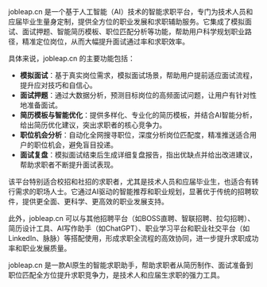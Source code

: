 jobleap.cn 是一个基于人工智能（AI）技术的智能求职平台，专门为技术人员和应届毕业生量身定制，提供全方位的职业发展和求职辅助服务。它集成了模拟面试、面试押题、智能简历模板、职位匹配分析等功能，帮助用户科学规划职业路径，精准定位岗位，从而大幅提升面试通过率和求职效率。

具体来说，jobleap.cn 的主要功能包括：

- **模拟面试**：基于真实岗位需求，模拟面试场景，帮助用户提前适应面试流程，提升应对技巧和自信心。
- **面试押题**：通过大数据分析，预测目标岗位的高频面试问题，让用户有针对性地准备面试。
- **简历模板与智能优化**：提供多样化、专业化的简历模板，并结合AI智能分析，给出简历优化建议，突出求职者的核心竞争力。
- **职位机会分析**：自动化全网搜寻职位，深度分析岗位匹配度，精准推送适合用户的职位机会，避免盲目投递。
- **面试复盘**：模拟面试结束后生成详细复盘报告，指出优缺点并给出改进建议，帮助求职者不断提升面试表现。

该平台特别适合校招和社招的求职者，尤其是技术人员和应届毕业生，也适合有转行需求的职场人士。它通过AI驱动的智能推荐和职业规划，显著优于传统的招聘软件，提供更全面、更科学、更高效的职业发展支持。

此外，jobleap.cn 可以与其他招聘平台（如BOSS直聘、智联招聘、拉勾招聘）、简历设计工具、AI写作助手（如ChatGPT）、职业学习平台和职业社交平台（如LinkedIn、脉脉）等搭配使用，形成求职全流程的高效协同，进一步提升求职成功率和职业发展质量。

jobleap.cn 是一款AI原生的智能求职助手，帮助求职者从简历制作、面试准备到职位匹配全方位提升求职竞争力，是技术人和应届生求职的强力工具。
